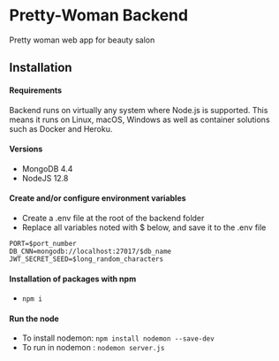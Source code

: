 # Pretty-Woman Backend
Pretty woman web app for beauty salon

## Installation
#### Requirements

Backend runs on virtually any system where Node.js is supported. This means it runs on Linux, macOS, Windows as well as container solutions such as Docker and Heroku.
#### Versions
- MongoDB 4.4
- NodeJS 12.8

#### Create and/or configure environment variables

- Create a .env file at the root of the backend folder
- Replace all variables noted with $ below, and save it to the .env file
```
PORT=$port_number
DB_CNN=mongodb://localhost:27017/$db_name
JWT_SECRET_SEED=$long_random_characters
```

#### Installation of packages with npm

- `npm i`

#### Run the node
- To install nodemon: `npm install nodemon --save-dev`
- To run in nodemon : `nodemon server.js`


